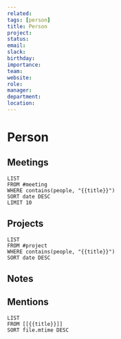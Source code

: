 ```yaml
---
related: 
tags: [person]
title: Person
project: 
status: 
email: 
slack: 
birthday: 
importance: 
team: 
website: 
role: 
manager: 
department: 
location:
---
```


# Person

## Meetings

```dataview
LIST
FROM #meeting 
WHERE contains(people, "{{title}}")
SORT date DESC
LIMIT 10
```

## Projects

```dataview
LIST
FROM #project 
WHERE contains(people, "{{title}}")
SORT date DESC
```

## Notes

## Mentions

```dataview
LIST
FROM [[{{title}}]]
SORT file.mtime DESC
```
